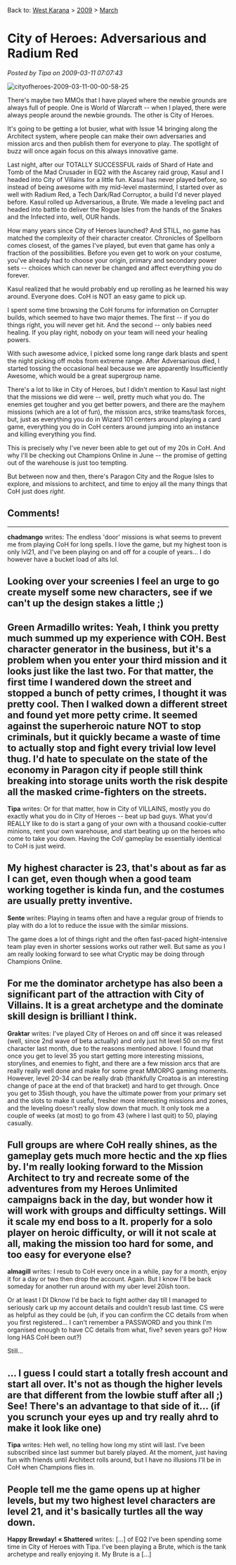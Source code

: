 Back to: [West Karana](/posts/westkarana.md) > [2009](/posts/2009/westkarana.md) > [March](./westkarana.md)
# City of Heroes: Adversarious and Radium Red

*Posted by Tipa on 2009-03-11 07:07:43*

![cityofheroes-2009-03-11-00-00-58-25](../../../uploads/2009/03/cityofheroes-2009-03-11-00-00-58-25.jpg "cityofheroes-2009-03-11-00-00-58-25")

There's maybe two MMOs that I have played where the newbie grounds are always full of people. One is World of Warcraft -- when I played, there were always people around the newbie grounds. The other is City of Heroes.

It's going to be getting a lot busier, what with Issue 14 bringing along the Architect system, where people can make their own adversaries and mission arcs and then publish them for everyone to play. The spotlight of buzz will once again focus on this always innovative game.

Last night, after our TOTALLY SUCCESSFUL raids of Shard of Hate and Tomb of the Mad Crusader in EQ2 with the Ascarey raid group, Kasul and I headed into City of Villains for a little fun. Kasul has never played before, so instead of being awesome with my mid-level mastermind, I started over as well with Radium Red, a Tech Dark/Rad Corruptor, a build I'd never played before. Kasul rolled up Adversarious, a Brute. We made a leveling pact and headed into battle to deliver the Rogue Isles from the hands of the Snakes and the Infected into, well, OUR hands.

How many years since City of Heroes launched? And STILL, no game has matched the complexity of their character creator. Chronicles of Spellborn comes closest, of the games I've played, but even that game has only a fraction of the possibilities. Before you even get to work on your costume, you've already had to choose your origin, primary and secondary power sets -- choices which can never be changed and affect everything you do forever.

Kasul realized that he would probably end up rerolling as he learned his way around. Everyone does. CoH is NOT an easy game to pick up.

I spent some time browsing the CoH forums for information on Corrupter builds, which seemed to have two major themes. The first -- if you do things right, you will never get hit. And the second -- only babies need healing. If you play right, nobody on your team will need your healing powers.

With such awesome advice, I picked some long range dark blasts and spent the night picking off mobs from extreme range. After Adversarious died, I started tossing the occasional heal because we are apparently Insufficiently Awesome, which would be a great supergroup name.

There's a lot to like in City of Heroes, but I didn't mention to Kasul last night that the missions we did were -- well, pretty much what you do. The enemies get tougher and you get better powers, and there are the mayhem missions (which are a lot of fun), the mission arcs, strike teams/task forces, but, just as everything you do in Wizard 101 centers around playing a card game, everything you do in CoH centers around jumping into an instance and killing everything you find.

This is precisely why I've never been able to get out of my 20s in CoH. And why I'll be checking out Champions Online in June -- the promise of getting out of the warehouse is just too tempting.

But between now and then, there's Paragon City and the Rogue Isles to explore, and missions to architect, and time to enjoy all the many things that CoH just does *right*.

## Comments!
---
**chadmango** writes: The endless 'door' missions is what seems to prevent me from playing CoH for long spells. I love the game, but my highest toon is only lvl21, and I've been playing on and off for a couple of years... I do however have a bucket load of alts lol.

Looking over your screenies I feel an urge to go create myself some new characters, see if we can't up the design stakes a little ;)
---
**Green Armadillo** writes: Yeah, I think you pretty much summed up my experience with COH. Best character generator in the business, but it's a problem when you enter your third mission and it looks just like the last two. For that matter, the first time I wandered down the street and stopped a bunch of petty crimes, I thought it was pretty cool. Then I walked down a different street and found yet more petty crime. It seemed against the superheroic nature NOT to stop criminals, but it quickly became a waste of time to actually stop and fight every trivial low level thug. I'd hate to speculate on the state of the economy in Paragon city if people still think breaking into storage units worth the risk despite all the masked crime-fighters on the streets.
---
**Tipa** writes: Or for that matter, how in City of VILLAINS, mostly you do exactly what you do in City of Heroes -- beat up bad guys. What you'd REALLY like to do is start a gang of your own with a thousand cookie-cutter minions, rent your own warehouse, and start beating up on the heroes who come to take you down. Having the CoV gameplay be essentially identical to CoH is just weird.

My highest character is 23, that's about as far as I can get, even though when a good team working together is kinda fun, and the costumes are usually pretty inventive.
---
**Sente** writes: Playing in teams often and have a regular group of friends to play with do a lot to reduce the issue with the similar missions. 

The game does a lot of things right and the often fast-paced hight-intensive team play even in shorter sessions works out rather well. But same as you I am really looking forward to see what Cryptic may be doing through Champions Online. 

For me the dominator archetype has also been a significant part of the attraction with City of Villains. It is a great archetype and the dominate skill design is brilliant I think.
---
**Graktar** writes: I've played City of Heroes on and off since it was released (well, since 2nd wave of beta actually) and only just hit level 50 on my first character last month, due to the reasons mentioned above. I found that once you get to level 35 you start getting more interesting missions, storylines, and enemies to fight, and there are a few mission arcs that are really really well done and make for some great MMORPG gaming moments. However, level 20-34 can be really drab (thankfully Croatoa is an interesting change of pace at the end of that bracket) and hard to get through. Once you get to 35ish though, you have the ultimate power from your primary set and the slots to make it useful, fresher more interesting missions and zones, and the leveling doesn't really slow down that much. It only took me a couple of weeks (at most) to go from 43 (where I last quit) to 50, playing casually. 

Full groups are where CoH really shines, as the gameplay gets much more hectic and the xp flies by. I'm really looking forward to the Mission Architect to try and recreate some of the adventures from my Heroes Unlimited campaigns back in the day, but wonder how it will work with groups and difficulty settings. Will it scale my end boss to a lt. properly for a solo player on heroic difficulty, or will it not scale at all, making the mission too hard for some, and too easy for everyone else?
---
**almagill** writes: I resub to CoH every once in a while, pay for a month, enjoy it for a day or two then drop the account. Again. But I know I'll be back someday for another run around with my uber level 20ish toon.

Or at least I DI Dknow I'd be back to fight aother day till I managed to seriously cark up my account details and couldn't resub last time. CS were as helpful as they could be (uh, if you can confirm the CC details from when you first registered... I can't remember a PASSWORD and you think I'm organised enough to have CC details from what, five? seven years go? How long HAS CoH been out?)

Still...

... I guess I could start a totally fresh account and start all over. It's not as though the higher levels are that different from the lowbie stuff after all ;) See! There's an advantage to that side of it... (if you scrunch your eyes up and try really ahrd to make it look like one)
---
**Tipa** writes: Heh well, no telling how long my stint will last. I've been subscribed since last summer but barely played. At the moment, just having fun with friends until Architect rolls around, but I have no illusions I'll be in CoH when Champions flies in.

People tell me the game opens up at higher levels, but my two highest level characters are level 21, and it's basically turtles all the way down.
---
**Happy Brewday! &laquo; Shattered** writes: [...] of EQ2 I’ve been spending some time in City of Heroes with Tipa. I’ve been playing a Brute, which is the tank archetype and really enjoying it. My Brute is a [...]
